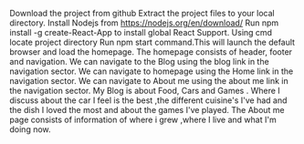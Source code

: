 Download the project from github 
Extract the project files to your local directory.
Install Nodejs from https://nodejs.org/en/download/
Run npm install -g create-React-App to install global React Support.
Using cmd locate project directory
Run npm start command.This will launch the default browser and load the homepage.
The homepage consists of header, footer and navigation.
We can navigate to the Blog using the blog link in the navigation sector.
We can navigate to homepage using the Home link in the navigation sector.
We can navigate to About me using the about me link in the navigation sector.
My Blog is about Food, Cars and Games .
Where I discuss about the car I feel is the best ,the different cuisine's I've had and the dish I loved the most and about the games I've played.
The About me page consists of information of where i grew ,where I live and what I'm doing now.

